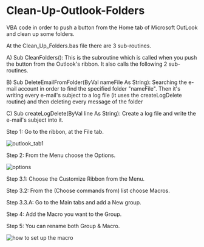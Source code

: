 # Clean-Up-Outlook-Folders
VBA code in order to push a button from the Home tab of Microsoft OutLook and clean up some folders.

At the Clean_Up_Folders.bas file there are 3 sub-routines. 


A) Sub CleanFolders(): This is the subroutine which is called when you push the button from the Outlook's ribbon.
It also calls the following 2 sub-routines. 

B) Sub DeleteEmailFromFolder(ByVal nameFile As String): Searching the e-mail account in order to find the specified 
folder "nameFile". Then it's writing every e-mail's subject to a log file (it uses the  createLogDelete routine) and 
then deleting every message of the folder

C) Sub createLogDelete(ByVal line As String): Create a log file and write the e-mail's subject into it.


Step 1:     Go to the ribbon, at the File tab.

![outlook_tab1](https://user-images.githubusercontent.com/32977750/38721816-47e7f0f8-3f04-11e8-921b-b98208d89226.JPG)

Step 2:     From the Menu choose the Options.

![options](https://user-images.githubusercontent.com/32977750/38723053-93beaa18-3f08-11e8-9263-729195743387.JPG)


Step 3.1:   Choose the Customize Ribbon from the Menu.

Step 3.2:   From the (Choose commands from) list choose Macros.

Step 3.3.A: Go to the Main tabs and add a New group. 

Step 4:     Add the Macro you want to the Group.

Step 5:     You can rename both Group & Macro. 

![how to set up the macro](https://user-images.githubusercontent.com/32977750/38723350-7538977e-3f09-11e8-8094-a04a2a337a0e.JPG)
